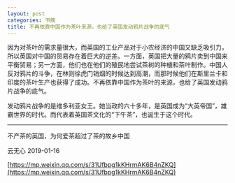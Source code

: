 ```yaml
---
layout: post
categories: 书摘
title: 不再依靠中国作为茶叶来源，也给了英国发动鸦片战争的底气
---
```


因为对茶叶的需求量很大，而英国的工业产品对于小农经济的中国又缺乏吸引力，所以英国对中国的贸易存在着巨大的逆差。一方面，英国把大量的鸦片卖到中国来平衡贸易；另一方面，他们也在他们的殖民地尝试茶树的种植和茶叶制作。中国人反对鸦片的斗争，在林则徐虎门销烟的时候达到高潮，而那时候他们在斯里兰卡和印度的茶叶生产也获得了成功。不再依靠中国作为茶叶的来源，也给了英国发动鸦片战争的底气。

发动鸦片战争的是维多利亚女王。她当政的六十多年，是英国成为“大英帝国”，雄霸世界的时代。而代表着英国茶文化的“下午茶”，也诞生于这个时代。

---

不产茶的英国，为何爱茶超过了茶的故乡中国

云无心 2019-01-16

[https://mp.weixin.qq.com/s/31Ufbpg1kKHrmAK6B4nZKQ](https://mp.weixin.qq.com/s/31Ufbpg1kKHrmAK6B4nZKQ)